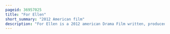 ```yaml
---
pageid: 36957025
title: "For Ellen"
short_summary: "2012 American film"
description: "For Ellen is a 2012 american Drama Film written, produced and directed by So Yong Kim. It stars Paul Dano, who also served as an Executive Producer. It is kim's first English-Language Film."
---
```


